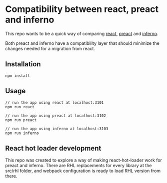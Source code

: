 
# Compatibility between react, preact and inferno

This repo wants to be a quick way of comparing [react](https://reactjs.org/), [preact](https://preactjs.com/) and [inferno](https://infernojs.org/).

Both preact and inferno have a compatibility layer that should minimize the changes needed for a migration from react.

## Installation
```
npm install
```

## Usage
```
// run the app using react at localhost:3101
npm run react

// run the app using preact at localhost:3102
npm run preact

// run the app using inferno at localhost:3103
npm run inferno
```

## React hot loader development
This repo was created to explore a way of making react-hot-loader work for preact and inferno. There are RHL replacements for every library at the src/rhl folder, and webpack configuration is ready to load RHL version from there.
